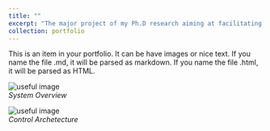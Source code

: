 ```yaml
---
title: ""
excerpt: "The major project of my Ph.D research aiming at facilitating battery material product life cycle fulfillment. <br/> <img src='/images/P-1-3.PNG'"
collection: portfolio
---
```


This is an item in your portfolio. It can be have images or nice text. If you name the file .md, it will be parsed as markdown. If you name the file .html, it will be parsed as HTML. 

![useful image](http://liliurui8965.github.io/1.github.io/images/P-1-1.PNG)<br />
*System Overview*

![useful image](http://liliurui8965.github.io/1.github.io/images/P-1-2.PNG)<br />
*Control Archetecture*